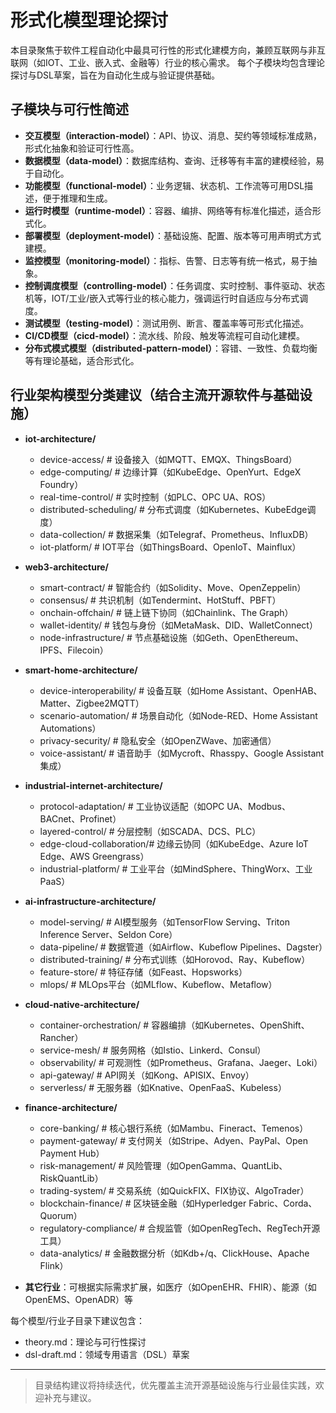 # 形式化模型理论探讨

本目录聚焦于软件工程自动化中最具可行性的形式化建模方向，兼顾互联网与非互联网（如IOT、工业、嵌入式、金融等）行业的核心需求。
每个子模块均包含理论探讨与DSL草案，旨在为自动化生成与验证提供基础。

## 子模块与可行性简述

- **交互模型（interaction-model）**：API、协议、消息、契约等领域标准成熟，形式化抽象和验证可行性高。
- **数据模型（data-model）**：数据库结构、查询、迁移等有丰富的建模经验，易于自动化。
- **功能模型（functional-model）**：业务逻辑、状态机、工作流等可用DSL描述，便于推理和生成。
- **运行时模型（runtime-model）**：容器、编排、网络等有标准化描述，适合形式化。
- **部署模型（deployment-model）**：基础设施、配置、版本等可用声明式方式建模。
- **监控模型（monitoring-model）**：指标、告警、日志等有统一格式，易于抽象。
- **控制调度模型（controlling-model）**：任务调度、实时控制、事件驱动、状态机等，IOT/工业/嵌入式等行业的核心能力，强调运行时自适应与分布式调度。
- **测试模型（testing-model）**：测试用例、断言、覆盖率等可形式化描述。
- **CI/CD模型（cicd-model）**：流水线、阶段、触发等流程可自动化建模。
- **分布式模式模型（distributed-pattern-model）**：容错、一致性、负载均衡等有理论基础，适合形式化。

## 行业架构模型分类建议（结合主流开源软件与基础设施）

- **iot-architecture/**
  - device-access/           # 设备接入（如MQTT、EMQX、ThingsBoard）
  - edge-computing/         # 边缘计算（如KubeEdge、OpenYurt、EdgeX Foundry）
  - real-time-control/      # 实时控制（如PLC、OPC UA、ROS）
  - distributed-scheduling/ # 分布式调度（如Kubernetes、KubeEdge调度）
  - data-collection/        # 数据采集（如Telegraf、Prometheus、InfluxDB）
  - iot-platform/           # IOT平台（如ThingsBoard、OpenIoT、Mainflux）

- **web3-architecture/**
  - smart-contract/         # 智能合约（如Solidity、Move、OpenZeppelin）
  - consensus/              # 共识机制（如Tendermint、HotStuff、PBFT）
  - onchain-offchain/       # 链上链下协同（如Chainlink、The Graph）
  - wallet-identity/        # 钱包与身份（如MetaMask、DID、WalletConnect）
  - node-infrastructure/    # 节点基础设施（如Geth、OpenEthereum、IPFS、Filecoin）

- **smart-home-architecture/**
  - device-interoperability/ # 设备互联（如Home Assistant、OpenHAB、Matter、Zigbee2MQTT）
  - scenario-automation/     # 场景自动化（如Node-RED、Home Assistant Automations）
  - privacy-security/        # 隐私安全（如OpenZWave、加密通信）
  - voice-assistant/         # 语音助手（如Mycroft、Rhasspy、Google Assistant集成）

- **industrial-internet-architecture/**
  - protocol-adaptation/     # 工业协议适配（如OPC UA、Modbus、BACnet、Profinet）
  - layered-control/         # 分层控制（如SCADA、DCS、PLC）
  - edge-cloud-collaboration/# 边缘云协同（如KubeEdge、Azure IoT Edge、AWS Greengrass）
  - industrial-platform/     # 工业平台（如MindSphere、ThingWorx、工业PaaS）

- **ai-infrastructure-architecture/**
  - model-serving/           # AI模型服务（如TensorFlow Serving、Triton Inference Server、Seldon Core）
  - data-pipeline/           # 数据管道（如Airflow、Kubeflow Pipelines、Dagster）
  - distributed-training/    # 分布式训练（如Horovod、Ray、Kubeflow）
  - feature-store/           # 特征存储（如Feast、Hopsworks）
  - mlops/                   # MLOps平台（如MLflow、Kubeflow、Metaflow）

- **cloud-native-architecture/**
  - container-orchestration/ # 容器编排（如Kubernetes、OpenShift、Rancher）
  - service-mesh/            # 服务网格（如Istio、Linkerd、Consul）
  - observability/           # 可观测性（如Prometheus、Grafana、Jaeger、Loki）
  - api-gateway/             # API网关（如Kong、APISIX、Envoy）
  - serverless/              # 无服务器（如Knative、OpenFaaS、Kubeless）

- **finance-architecture/**
  - core-banking/            # 核心银行系统（如Mambu、Fineract、Temenos）
  - payment-gateway/         # 支付网关（如Stripe、Adyen、PayPal、Open Payment Hub）
  - risk-management/         # 风险管理（如OpenGamma、QuantLib、RiskQuantLib）
  - trading-system/          # 交易系统（如QuickFIX、FIX协议、AlgoTrader）
  - blockchain-finance/      # 区块链金融（如Hyperledger Fabric、Corda、Quorum）
  - regulatory-compliance/   # 合规监管（如OpenRegTech、RegTech开源工具）
  - data-analytics/          # 金融数据分析（如Kdb+/q、ClickHouse、Apache Flink）

- **其它行业**：可根据实际需求扩展，如医疗（如OpenEHR、FHIR）、能源（如OpenEMS、OpenADR）等

每个模型/行业子目录下建议包含：

- theory.md：理论与可行性探讨
- dsl-draft.md：领域专用语言（DSL）草案

---

> 目录结构建议将持续迭代，优先覆盖主流开源基础设施与行业最佳实践，欢迎补充与建议。
